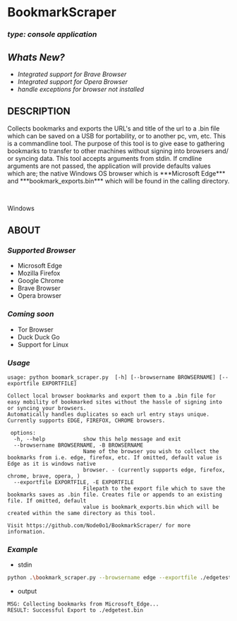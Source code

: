 # **BookmarkScraper**
### *type: console application*

## ***Whats New?***
- *Integrated support for Brave Browser*
- *Integrated support for Opera Browser*
- *handle exceptions for browser not installed*

## DESCRIPTION
<p>Collects bookmarks and exports the URL's and title of the url to a .bin file which can be saved on a USB for portability, or to another pc, vm, etc. This is a commandline tool. The purpose of this tool is to give ease to gathering bookmarks to transfer to other machines without signing into browsers and/ or syncing data. This tool accepts arguments from stdin. If cmdline arguments are not passed, the application will provide defaults values which are; the native Windows OS browser which is ***Microsoft Edge*** and ***bookmark_exports.bin*** which will be found in the calling directory. </p>
</br>
<p>Windows</p>

## ABOUT
  ### ***Supported Browser***
  - Microsoft Edge
  - Mozilla Firefox
  - Google Chrome
  - Brave Browser
  - Opera browser

  ### ***Coming soon***
  - Tor Browser
  - Duck Duck Go
  - Support for Linux

  ### ***Usage***
```
usage: python boomark_scraper.py  [-h] [--browsername BROWSERNAME] [--exportfile EXPORTFILE]                                                                               

Collect local browser bookmarks and export them to a .bin file for easy mobility of bookmarked sites without the hassle of signing into or syncing your browsers.
Automatically handles duplicates so each url entry stays unique. Currently supports EDGE, FIREFOX, CHROME browsers.

 options:
  -h, --help            show this help message and exit
  --browsername BROWSERNAME, -B BROWSERNAME
                        Name of the browser you wish to collect the bookmarks from i.e. edge, firefox, etc. If omitted, default value is Edge as it is windows native
                        browser. - (currently supports edge, firefox, chrome, brave, opera, )
  --exportfile EXPORTFILE, -E EXPORTFILE
                        Filepath to the export file which to save the bookmarks saves as .bin file. Creates file or appends to an existing file. If omitted, default
                        value is bookmark_exports.bin which will be created within the same directory as this tool.

Visit https://github.com/Node0o1/BookmarkScraper/ for more information.
```

  ### ***Example***
- stdin
```bash
python .\bookmark_scraper.py --browsername edge --exportfile ./edgetest.bin                       
```

- output
```
MSG: Collecting bookmarks from Microsoft_Edge...
RESULT: Successful Export to ./edgetest.bin
```


